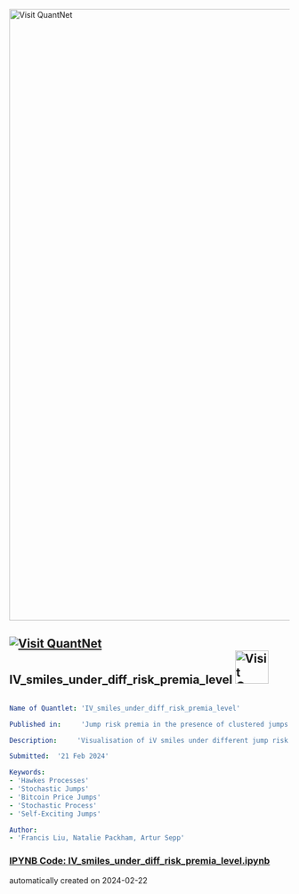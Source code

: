 [<img src="https://github.com/QuantLet/Styleguide-and-FAQ/blob/master/pictures/banner.png" width="1100" alt="Visit QuantNet">](http://quantlet.de/)

## [<img src="https://github.com/QuantLet/Styleguide-and-FAQ/blob/master/pictures/qloqo.png" alt="Visit QuantNet">](http://quantlet.de/) **IV_smiles_under_diff_risk_premia_level** [<img src="https://github.com/QuantLet/Styleguide-and-FAQ/blob/master/pictures/QN2.png" width="60" alt="Visit QuantNet 2.0">](http://quantlet.de/)

```yaml

Name of Quantlet: 'IV_smiles_under_diff_risk_premia_level'

Published in:     'Jump risk premia in the presence of clustered jumps'

Description:     'Visualisation of iV smiles under different jump risk premia levels.'

Submitted:  '21 Feb 2024'

Keywords: 
- 'Hawkes Processes'
- 'Stochastic Jumps'
- 'Bitcoin Price Jumps'
- 'Stochastic Process'
- 'Self-Exciting Jumps'

Author: 
- 'Francis Liu, Natalie Packham, Artur Sepp'
```

### [IPYNB Code: IV_smiles_under_diff_risk_premia_level.ipynb](IV_smiles_under_diff_risk_premia_level.ipynb)


automatically created on 2024-02-22
